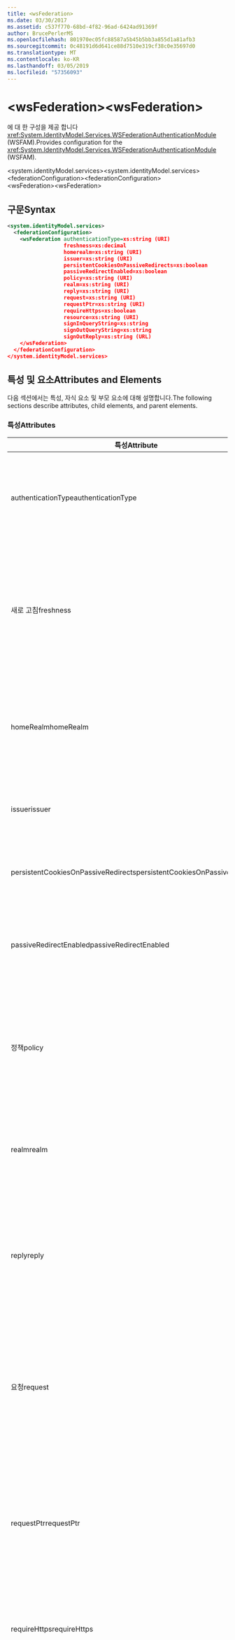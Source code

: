 ```yaml
---
title: <wsFederation>
ms.date: 03/30/2017
ms.assetid: c537f770-68bd-4f82-96ad-6424ad91369f
author: BrucePerlerMS
ms.openlocfilehash: 801970ec05fc88587a5b45b5bb3a855d1a81afb3
ms.sourcegitcommit: 0c48191d6d641ce88d7510e319cf38c0e35697d0
ms.translationtype: MT
ms.contentlocale: ko-KR
ms.lasthandoff: 03/05/2019
ms.locfileid: "57356093"
---
```

# <a name="wsfederation"></a><span data-ttu-id="0f15b-101">\<wsFederation></span><span class="sxs-lookup"><span data-stu-id="0f15b-101">\<wsFederation></span></span>
<span data-ttu-id="0f15b-102">에 대 한 구성을 제공 합니다 <xref:System.IdentityModel.Services.WSFederationAuthenticationModule> (WSFAM).</span><span class="sxs-lookup"><span data-stu-id="0f15b-102">Provides configuration for the <xref:System.IdentityModel.Services.WSFederationAuthenticationModule> (WSFAM).</span></span>  
  
<span data-ttu-id="0f15b-103">\<system.identityModel.services></span><span class="sxs-lookup"><span data-stu-id="0f15b-103">\<system.identityModel.services></span></span>  
<span data-ttu-id="0f15b-104">\<federationConfiguration></span><span class="sxs-lookup"><span data-stu-id="0f15b-104">\<federationConfiguration></span></span>  
<span data-ttu-id="0f15b-105">\<wsFederation></span><span class="sxs-lookup"><span data-stu-id="0f15b-105">\<wsFederation></span></span>  
  
## <a name="syntax"></a><span data-ttu-id="0f15b-106">구문</span><span class="sxs-lookup"><span data-stu-id="0f15b-106">Syntax</span></span>  
  
```xml
<system.identityModel.services>  
  <federationConfiguration>  
    <wsFederation authenticationType=xs:string (URI)  
                  freshness=xs:decimal  
                  homerealm=xs:string (URI)  
                  issuer=xs:string (URI)  
                  persistentCookiesOnPassiveRedirects=xs:boolean  
                  passiveRedirectEnabled=xs:boolean  
                  policy=xs:string (URI)  
                  realm=xs:string (URI)  
                  reply=xs:string (URI)  
                  request=xs:string (URI)  
                  requestPtr=xs:string (URI)  
                  requireHttps=xs:boolean  
                  resource=xs:string (URI)  
                  signInQueryString=xs:string  
                  signOutQueryString=xs:string  
                  signOutReply=xs:string (URL)  
    </wsFederation>  
  </federationConfiguration>  
</system.identityModel.services>  
```  
  
## <a name="attributes-and-elements"></a><span data-ttu-id="0f15b-107">특성 및 요소</span><span class="sxs-lookup"><span data-stu-id="0f15b-107">Attributes and Elements</span></span>  
 <span data-ttu-id="0f15b-108">다음 섹션에서는 특성, 자식 요소 및 부모 요소에 대해 설명합니다.</span><span class="sxs-lookup"><span data-stu-id="0f15b-108">The following sections describe attributes, child elements, and parent elements.</span></span>  
  
### <a name="attributes"></a><span data-ttu-id="0f15b-109">특성</span><span class="sxs-lookup"><span data-stu-id="0f15b-109">Attributes</span></span>  
  
|<span data-ttu-id="0f15b-110">특성</span><span class="sxs-lookup"><span data-stu-id="0f15b-110">Attribute</span></span>|<span data-ttu-id="0f15b-111">설명</span><span class="sxs-lookup"><span data-stu-id="0f15b-111">Description</span></span>|  
|---------------|-----------------|  
|<span data-ttu-id="0f15b-112">authenticationType</span><span class="sxs-lookup"><span data-stu-id="0f15b-112">authenticationType</span></span>|<span data-ttu-id="0f15b-113">인증 유형을 지정 하는 URI입니다.</span><span class="sxs-lookup"><span data-stu-id="0f15b-113">A URI that specifies the authentication type.</span></span> <span data-ttu-id="0f15b-114">Ws-federation 로그인 요청 wauth 매개 변수를 설정합니다.</span><span class="sxs-lookup"><span data-stu-id="0f15b-114">Sets the WS-Federation sign-in request wauth parameter.</span></span> <span data-ttu-id="0f15b-115">선택 사항입니다.</span><span class="sxs-lookup"><span data-stu-id="0f15b-115">Optional.</span></span> <span data-ttu-id="0f15b-116">기본값은 빈 문자열로, wauth 매개 변수가 요청에 포함 되지 않습니다 지정 합니다.</span><span class="sxs-lookup"><span data-stu-id="0f15b-116">The default is an empty string, which specifies that the wauth parameter is not included in the request.</span></span>|  
|<span data-ttu-id="0f15b-117">새로 고침</span><span class="sxs-lookup"><span data-stu-id="0f15b-117">freshness</span></span>|<span data-ttu-id="0f15b-118">원하는 최대 기간 인증 요청 (분)입니다.</span><span class="sxs-lookup"><span data-stu-id="0f15b-118">The desired maximum age of authentication requests, in minutes.</span></span> <span data-ttu-id="0f15b-119">Ws-federation 로그인 요청 wfresh 매개 변수를 설정합니다.</span><span class="sxs-lookup"><span data-stu-id="0f15b-119">Sets the WS-Federation sign-in request wfresh parameter.</span></span> <span data-ttu-id="0f15b-120">선택 사항입니다.</span><span class="sxs-lookup"><span data-stu-id="0f15b-120">Optional.</span></span> <span data-ttu-id="0f15b-121">기본값은 0입니다.</span><span class="sxs-lookup"><span data-stu-id="0f15b-121">The default is zero.</span></span> <span data-ttu-id="0f15b-122">선택 사항입니다.</span><span class="sxs-lookup"><span data-stu-id="0f15b-122">Optional.</span></span> <span data-ttu-id="0f15b-123">**경고:**  .NET Framework 4.5의 다음 릴리스에서 `freshness` 특성 형식일 `xs:string` 기본값으로 됩니다 `null`합니다.</span><span class="sxs-lookup"><span data-stu-id="0f15b-123">**Warning:**  In the next release of .NET Framework 4.5, the `freshness` attribute will be of type `xs:string` and its default value will be `null`.</span></span>|  
|<span data-ttu-id="0f15b-124">homeRealm</span><span class="sxs-lookup"><span data-stu-id="0f15b-124">homeRealm</span></span>|<span data-ttu-id="0f15b-125">인증에 사용할 id 공급자 (IP)의 홈 영역입니다.</span><span class="sxs-lookup"><span data-stu-id="0f15b-125">The home realm of the identity provider (IP) to use for authentication.</span></span> <span data-ttu-id="0f15b-126">Ws-federation 로그인 요청 whr 매개 변수를 설정합니다.</span><span class="sxs-lookup"><span data-stu-id="0f15b-126">Sets the WS-Federation sign-in request whr parameter.</span></span> <span data-ttu-id="0f15b-127">선택 사항입니다.</span><span class="sxs-lookup"><span data-stu-id="0f15b-127">Optional.</span></span> <span data-ttu-id="0f15b-128">기본값은 다음과 같이 whr 매개 변수는 요청에 포함 되지 않습니다 지정 하는 빈 문자열인 경우.</span><span class="sxs-lookup"><span data-stu-id="0f15b-128">The default is an empty string, which specifies that the whr parameter is not included in the request.</span></span>|  
|<span data-ttu-id="0f15b-129">issuer</span><span class="sxs-lookup"><span data-stu-id="0f15b-129">issuer</span></span>|<span data-ttu-id="0f15b-130">원하는 토큰 발급자의 URI입니다.</span><span class="sxs-lookup"><span data-stu-id="0f15b-130">The URI of the intended token issuer.</span></span> <span data-ttu-id="0f15b-131">기본 URL의 Ws-federation 로그인 요청을 설정 하는 데 필요한 로그 아웃 요청입니다.</span><span class="sxs-lookup"><span data-stu-id="0f15b-131">Sets the base URL of WS-Federation sign-in requests and sign-out requests Required.</span></span>|  
|<span data-ttu-id="0f15b-132">persistentCookiesOnPassiveRedirects</span><span class="sxs-lookup"><span data-stu-id="0f15b-132">persistentCookiesOnPassiveRedirects</span></span>|<span data-ttu-id="0f15b-133">영구 쿠키 인증에 발급 한 여부를 지정 합니다.</span><span class="sxs-lookup"><span data-stu-id="0f15b-133">Specifies whether persistent cookies are issued on authentication.</span></span> <span data-ttu-id="0f15b-134">선택 사항입니다.</span><span class="sxs-lookup"><span data-stu-id="0f15b-134">Optional.</span></span> <span data-ttu-id="0f15b-135">기본값은 "false", 쿠키는 발급 되지 않습니다.</span><span class="sxs-lookup"><span data-stu-id="0f15b-135">The default is "false", cookies are not issued.</span></span>|  
|<span data-ttu-id="0f15b-136">passiveRedirectEnabled</span><span class="sxs-lookup"><span data-stu-id="0f15b-136">passiveRedirectEnabled</span></span>|<span data-ttu-id="0f15b-137">WSFAM 자동 STS에 권한이 없는 요청을 리디렉션할 사용 되는지 여부를 지정 합니다.</span><span class="sxs-lookup"><span data-stu-id="0f15b-137">Specifies whether the WSFAM is enabled to automatically redirect unauthorized requests to an STS.</span></span> <span data-ttu-id="0f15b-138">선택 사항입니다.</span><span class="sxs-lookup"><span data-stu-id="0f15b-138">Optional.</span></span> <span data-ttu-id="0f15b-139">기본값은 "true", 권한이 없는 요청이 자동으로 리디렉션됩니다.</span><span class="sxs-lookup"><span data-stu-id="0f15b-139">The default is "true", unauthorized requests are automatically redirected.</span></span>|  
|<span data-ttu-id="0f15b-140">정책</span><span class="sxs-lookup"><span data-stu-id="0f15b-140">policy</span></span>|<span data-ttu-id="0f15b-141">로그인 요청에서 사용 하 여 관련 정책의 위치를 지정 하는 URL입니다.</span><span class="sxs-lookup"><span data-stu-id="0f15b-141">A URL that specifies the location of the relevant policy to use on sign-in requests.</span></span> <span data-ttu-id="0f15b-142">기본값은 빈 문자열입니다.</span><span class="sxs-lookup"><span data-stu-id="0f15b-142">The default is an empty string.</span></span> <span data-ttu-id="0f15b-143">Ws-federation 로그인 요청 wp 매개 변수를 설정합니다.</span><span class="sxs-lookup"><span data-stu-id="0f15b-143">Sets the WS-Federation sign-in request wp parameter.</span></span> <span data-ttu-id="0f15b-144">선택 사항입니다.</span><span class="sxs-lookup"><span data-stu-id="0f15b-144">Optional.</span></span> <span data-ttu-id="0f15b-145">기본값은 빈 문자열로, wp 매개 변수는 요청에 포함 되지 않습니다 지정 합니다.</span><span class="sxs-lookup"><span data-stu-id="0f15b-145">The default is an empty string, which specifies that the wp parameter is not included in the request.</span></span>|  
|<span data-ttu-id="0f15b-146">realm</span><span class="sxs-lookup"><span data-stu-id="0f15b-146">realm</span></span>|<span data-ttu-id="0f15b-147">요청 영역의 URI입니다.</span><span class="sxs-lookup"><span data-stu-id="0f15b-147">The URI of the requesting realm.</span></span> <span data-ttu-id="0f15b-148">(보안 토큰 서비스 (STS)를 신뢰 당사자 (RP)를 식별 하는 URI입니다.) 요청 wtrealm Ws-federation 로그인 요청 매개 변수를 설정합니다.</span><span class="sxs-lookup"><span data-stu-id="0f15b-148">(A URI that identifies the relying party (RP) to the security token service (STS).) Sets the request wtrealm WS-Federation sign-in request parameter.</span></span> <span data-ttu-id="0f15b-149">필수 요소.</span><span class="sxs-lookup"><span data-stu-id="0f15b-149">Required.</span></span>|  
|<span data-ttu-id="0f15b-150">reply</span><span class="sxs-lookup"><span data-stu-id="0f15b-150">reply</span></span>|<span data-ttu-id="0f15b-151">신뢰 당사자 (RP) 응용 프로그램을에서 보안 토큰 서비스 (STS) 응답을 수신 하겠다고 주소를 식별 하는 URL입니다.</span><span class="sxs-lookup"><span data-stu-id="0f15b-151">A URL that identifies the address at which the relying party (RP) application would like to receive replies from the Security Token Service (STS).</span></span> <span data-ttu-id="0f15b-152">Ws-federation 로그인 요청에서 wreply 매개 변수를 설정합니다.</span><span class="sxs-lookup"><span data-stu-id="0f15b-152">Sets the WS-Federation sign-in request wreply parameter.</span></span> <span data-ttu-id="0f15b-153">선택 사항입니다.</span><span class="sxs-lookup"><span data-stu-id="0f15b-153">Optional.</span></span> <span data-ttu-id="0f15b-154">기본값은 빈 문자열로, 요청에 wreply 매개 변수가 포함 되지 않습니다 지정 합니다.</span><span class="sxs-lookup"><span data-stu-id="0f15b-154">The default is an empty string, which specifies that the wreply parameter is not included in the request.</span></span>|  
|<span data-ttu-id="0f15b-155">요청</span><span class="sxs-lookup"><span data-stu-id="0f15b-155">request</span></span>|<span data-ttu-id="0f15b-156">토큰 발급 요청입니다.</span><span class="sxs-lookup"><span data-stu-id="0f15b-156">The token issuance request.</span></span> <span data-ttu-id="0f15b-157">Ws-federation 로그인 요청 wreq 매개 변수를 설정합니다.</span><span class="sxs-lookup"><span data-stu-id="0f15b-157">Sets the WS-Federation sign-in request wreq parameter.</span></span> <span data-ttu-id="0f15b-158">선택 사항입니다.</span><span class="sxs-lookup"><span data-stu-id="0f15b-158">Optional.</span></span> <span data-ttu-id="0f15b-159">기본값은 빈 문자열로, wreq 매개 변수는 요청에 포함 되지 않습니다 지정 합니다.</span><span class="sxs-lookup"><span data-stu-id="0f15b-159">The default is an empty string, which specifies that the wreq parameter is not included in the request.</span></span> <span data-ttu-id="0f15b-160">요청에는 wreq 또는 wreqptr 매개 변수를 포함 하지는 STS 발급 토큰의 종류를 알고 있음을 의미 합니다.</span><span class="sxs-lookup"><span data-stu-id="0f15b-160">Not including the wreq or the wreqptr parameter in the request implies that the STS knows what kind of token to issue.</span></span>|  
|<span data-ttu-id="0f15b-161">requestPtr</span><span class="sxs-lookup"><span data-stu-id="0f15b-161">requestPtr</span></span>|<span data-ttu-id="0f15b-162">토큰 발급 요청의 위치를 지정 하는 URL입니다.</span><span class="sxs-lookup"><span data-stu-id="0f15b-162">A URL that specifies the location of the token issuance request.</span></span> <span data-ttu-id="0f15b-163">요청 wreqptr 매개 변수를 설정합니다.</span><span class="sxs-lookup"><span data-stu-id="0f15b-163">Sets the request wreqptr parameter.</span></span> <span data-ttu-id="0f15b-164">선택 사항입니다.</span><span class="sxs-lookup"><span data-stu-id="0f15b-164">Optional.</span></span> <span data-ttu-id="0f15b-165">기본값은 빈 문자열로, wreqptr 매개 변수가 요청에 포함 되지 않습니다 지정 합니다.</span><span class="sxs-lookup"><span data-stu-id="0f15b-165">The default is an empty string, which specifies that the wreqptr parameter is not included in the request.</span></span> <span data-ttu-id="0f15b-166">요청에는 wreq 또는 wreqptr 매개 변수를 포함 하지는 STS 발급 토큰의 종류를 알고 있음을 의미 합니다.</span><span class="sxs-lookup"><span data-stu-id="0f15b-166">Not including the wreq or the wreqptr parameter in the request implies that the STS knows what kind of token to issue.</span></span>|  
|<span data-ttu-id="0f15b-167">requireHttps</span><span class="sxs-lookup"><span data-stu-id="0f15b-167">requireHttps</span></span>|<span data-ttu-id="0f15b-168">통신할 보안 토큰 서비스 (STS) HTTPS 프로토콜을 사용 해야 하는지 여부를 지정 합니다.</span><span class="sxs-lookup"><span data-stu-id="0f15b-168">Specifies whether communication with the security token service (STS) must use HTTPS protocol.</span></span> <span data-ttu-id="0f15b-169">선택 사항입니다.</span><span class="sxs-lookup"><span data-stu-id="0f15b-169">Optional.</span></span> <span data-ttu-id="0f15b-170">기본값은 "true", HTTPS를 사용 해야 합니다.</span><span class="sxs-lookup"><span data-stu-id="0f15b-170">The default is "true", HTTPS must be used.</span></span>|  
|<span data-ttu-id="0f15b-171">리소스(resource)</span><span class="sxs-lookup"><span data-stu-id="0f15b-171">resource</span></span>|<span data-ttu-id="0f15b-172">에 액세스 하는 신뢰 당사자 (RP) 리소스를 식별 하는 URI는 보안 토큰 서비스 (STS).</span><span class="sxs-lookup"><span data-stu-id="0f15b-172">A URI that identifies the resource being accessed, the relying party (RP), to the to the security token service (STS).</span></span> <span data-ttu-id="0f15b-173">선택 사항입니다.</span><span class="sxs-lookup"><span data-stu-id="0f15b-173">Optional.</span></span> <span data-ttu-id="0f15b-174">Ws-federation 로그인 요청 wres 매개 변수를 설정합니다.</span><span class="sxs-lookup"><span data-stu-id="0f15b-174">Sets the WS-Federation sign-in request wres parameter.</span></span> <span data-ttu-id="0f15b-175">선택 사항입니다.</span><span class="sxs-lookup"><span data-stu-id="0f15b-175">Optional.</span></span> <span data-ttu-id="0f15b-176">기본값은 빈 문자열로, wres 매개 변수는 요청에 포함 되지 않습니다 지정 합니다.</span><span class="sxs-lookup"><span data-stu-id="0f15b-176">The default is an empty string, which specifies that the wres parameter is not included in the request.</span></span> <span data-ttu-id="0f15b-177">**참고:** wres 레거시 매개 변수입니다.</span><span class="sxs-lookup"><span data-stu-id="0f15b-177">**Note:**  wres is a legacy parameter.</span></span> <span data-ttu-id="0f15b-178">지정 된 `realm` wtrealm 매개 변수를 대신 사용 하는 특성입니다.</span><span class="sxs-lookup"><span data-stu-id="0f15b-178">Specify the `realm` attribute to use the wtrealm parameter instead.</span></span>|  
|<span data-ttu-id="0f15b-179">signInQueryString</span><span class="sxs-lookup"><span data-stu-id="0f15b-179">signInQueryString</span></span>|<span data-ttu-id="0f15b-180">Ws-federation 로그인 요청 URL에서 애플리케이션 정의 쿼리 매개 변수를 지정 하는 확장성 지점을 제공 합니다.</span><span class="sxs-lookup"><span data-stu-id="0f15b-180">Provides an extensibility point to specify application defined query parameters in the WS-Federation sign-in request URL.</span></span> <span data-ttu-id="0f15b-181">선택 사항입니다.</span><span class="sxs-lookup"><span data-stu-id="0f15b-181">Optional.</span></span> <span data-ttu-id="0f15b-182">기본값은 추가 매개 변수가 없는 요청에 포함 여부를 지정 하는 빈 문자열인 경우.</span><span class="sxs-lookup"><span data-stu-id="0f15b-182">The default is an empty string, which specifies that no additional parameters should be included in the request.</span></span> <span data-ttu-id="0f15b-183">다음 형식을 사용 하 여 쿼리 문자열 조각으로 지정 된 매개 변수: `"param1=value1&param2=value2&param3=value3"` 등입니다.</span><span class="sxs-lookup"><span data-stu-id="0f15b-183">The parameters are specified as a query string fragment using the following form: `"param1=value1&param2=value2&param3=value3"` and so on.</span></span> <span data-ttu-id="0f15b-184">**참고:**  구성 파일에는 ' & "해당 엔터티 참조를 사용 하 여 쿼리 문자열의 문자를 지정 해야 합니다 `&`합니다.</span><span class="sxs-lookup"><span data-stu-id="0f15b-184">**Note:**  In a configuration file the ‘&" character in the query string must be specified using its entity reference, `&`.</span></span>|  
|<span data-ttu-id="0f15b-185">signOutQueryString</span><span class="sxs-lookup"><span data-stu-id="0f15b-185">signOutQueryString</span></span>|<span data-ttu-id="0f15b-186">Ws-federation 로그인 요청 URL에서 애플리케이션 정의 쿼리 매개 변수를 지정 하는 확장성 지점을 제공 합니다.</span><span class="sxs-lookup"><span data-stu-id="0f15b-186">Provides an extensibility point to specify application defined query parameters in the WS-Federation sign-in request URL.</span></span> <span data-ttu-id="0f15b-187">선택 사항입니다.</span><span class="sxs-lookup"><span data-stu-id="0f15b-187">Optional.</span></span> <span data-ttu-id="0f15b-188">기본값은 추가 매개 변수가 없는 요청에 포함 여부를 지정 하는 빈 문자열인 경우.</span><span class="sxs-lookup"><span data-stu-id="0f15b-188">The default is an empty string, which specifies that no additional parameters should be included in the request.</span></span> <span data-ttu-id="0f15b-189">다음 형식을 사용 하 여 쿼리 문자열 조각으로 지정 된 매개 변수: `"param1=value1&param2=value2&param3=value3"` 등입니다.</span><span class="sxs-lookup"><span data-stu-id="0f15b-189">The parameters are specified as a query string fragment using the following form: `"param1=value1&param2=value2&param3=value3"` and so on.</span></span> <span data-ttu-id="0f15b-190">**참고:**  구성 파일에는 ' & "해당 엔터티 참조를 사용 하 여 쿼리 문자열의 문자를 지정 해야 합니다 `&`합니다.</span><span class="sxs-lookup"><span data-stu-id="0f15b-190">**Note:**  In a configuration file the ‘&" character in the query string must be specified using its entity reference, `&`.</span></span>|  
|<span data-ttu-id="0f15b-191">signOutReply</span><span class="sxs-lookup"><span data-stu-id="0f15b-191">signOutReply</span></span>|<span data-ttu-id="0f15b-192">Ws-federation 프로토콜을 통한 수동 로그 아웃 하는 동안에 보안 토큰 서비스 (STS)에서 클라이언트를 리디렉션할 URL을 지정 합니다.</span><span class="sxs-lookup"><span data-stu-id="0f15b-192">Specifies the URL to which the client should be redirected by the security token service (STS) during passive sign-out through the WS-Federation protocol.</span></span> <span data-ttu-id="0f15b-193">Ws-federation 로그 아웃 요청에 wreply 매개 변수를 설정합니다.</span><span class="sxs-lookup"><span data-stu-id="0f15b-193">Sets the wreply parameter on a WS-Federation sign-out request.</span></span> <span data-ttu-id="0f15b-194">선택 사항입니다.</span><span class="sxs-lookup"><span data-stu-id="0f15b-194">Optional.</span></span> <span data-ttu-id="0f15b-195">기본값은 추가 매개 변수가 없는 요청에 포함 여부를 지정 하는 빈 문자열인 경우.</span><span class="sxs-lookup"><span data-stu-id="0f15b-195">The default is an empty string, which specifies that no additional parameters should be included in the request.</span></span>|  
  
### <a name="child-elements"></a><span data-ttu-id="0f15b-196">자식 요소</span><span class="sxs-lookup"><span data-stu-id="0f15b-196">Child Elements</span></span>  
 <span data-ttu-id="0f15b-197">없음</span><span class="sxs-lookup"><span data-stu-id="0f15b-197">None</span></span>  
  
### <a name="parent-elements"></a><span data-ttu-id="0f15b-198">부모 요소</span><span class="sxs-lookup"><span data-stu-id="0f15b-198">Parent Elements</span></span>  
  
|<span data-ttu-id="0f15b-199">요소</span><span class="sxs-lookup"><span data-stu-id="0f15b-199">Element</span></span>|<span data-ttu-id="0f15b-200">설명</span><span class="sxs-lookup"><span data-stu-id="0f15b-200">Description</span></span>|  
|-------------|-----------------|  
|[<span data-ttu-id="0f15b-201">\<federationConfiguration></span><span class="sxs-lookup"><span data-stu-id="0f15b-201">\<federationConfiguration></span></span>](../../../../../docs/framework/configure-apps/file-schema/windows-identity-foundation/federationconfiguration.md)|<span data-ttu-id="0f15b-202">구성 설정이 포함 된 <xref:System.IdentityModel.Services.WSFederationAuthenticationModule> (WSFAM) 및 <xref:System.IdentityModel.Services.SessionAuthenticationModule> (SAM).</span><span class="sxs-lookup"><span data-stu-id="0f15b-202">Contains the settings that configure the <xref:System.IdentityModel.Services.WSFederationAuthenticationModule> (WSFAM) and the <xref:System.IdentityModel.Services.SessionAuthenticationModule> (SAM).</span></span>|  
  
## <a name="remarks"></a><span data-ttu-id="0f15b-203">설명</span><span class="sxs-lookup"><span data-stu-id="0f15b-203">Remarks</span></span>  
 <span data-ttu-id="0f15b-204">사용할 수는 `<wsFederation>` WSFAM에 대 한 기본 Ws-federation 매개 변수 설정 및 기본 동작을 구성 하는 요소입니다.</span><span class="sxs-lookup"><span data-stu-id="0f15b-204">You can use the `<wsFederation>` element to configure default WS-Federation parameter settings and default behavior for the WSFAM.</span></span> <span data-ttu-id="0f15b-205">아래에 정의 된 Ws-federation 매개 변수 설정 합니다 `<wsFederation>` 요소에서 노출 하는 해당 속성을 설정 합니다 <xref:System.IdentityModel.Services.WSFederationAuthenticationModule> 클래스입니다.</span><span class="sxs-lookup"><span data-stu-id="0f15b-205">WS-Federation parameter settings defined under the `<wsFederation>` element set equivalent properties exposed by the <xref:System.IdentityModel.Services.WSFederationAuthenticationModule> class.</span></span> <span data-ttu-id="0f15b-206">이러한 속성 WSFAM에 의해 발급 된 모든 요청에 대해 동일 하 게 유지 합니다.</span><span class="sxs-lookup"><span data-stu-id="0f15b-206">These properties remain the same for every request issued by the WSFAM.</span></span> <span data-ttu-id="0f15b-207">Ws-federation 매개 변수 요청 WSFAM; 노출 하는 이벤트에 대 한 이벤트 처리기를 추가 하 여 처리 하는 동안 동적으로 변경할 수 있습니다. 예를 들어를 <xref:System.IdentityModel.Services.WSFederationAuthenticationModule.RedirectingToIdentityProvider> 이벤트입니다.</span><span class="sxs-lookup"><span data-stu-id="0f15b-207">You can change the WS-Federation parameters dynamically during request processing by adding event handlers for the events exposed by WSFAM; for example, the <xref:System.IdentityModel.Services.WSFederationAuthenticationModule.RedirectingToIdentityProvider> event.</span></span> <span data-ttu-id="0f15b-208">자세한 내용은 설명서를 참조 합니다 <xref:System.IdentityModel.Services.WSFederationAuthenticationModule> 클래스입니다.</span><span class="sxs-lookup"><span data-stu-id="0f15b-208">For more information, see the documentation for the <xref:System.IdentityModel.Services.WSFederationAuthenticationModule> class.</span></span>  
  
 <span data-ttu-id="0f15b-209">합니다 `<wsFederation>` 에서 요소가 표시 되는 <xref:System.IdentityModel.Services.Configuration.WSFederationElement> 클래스입니다.</span><span class="sxs-lookup"><span data-stu-id="0f15b-209">The `<wsFederation>` element is represented by the <xref:System.IdentityModel.Services.Configuration.WSFederationElement> class.</span></span> <span data-ttu-id="0f15b-210">자체 구성 개체를 표현 합니다 <xref:System.IdentityModel.Services.Configuration.WsFederationConfiguration> 클래스입니다.</span><span class="sxs-lookup"><span data-stu-id="0f15b-210">The configuration object itself is represented by the <xref:System.IdentityModel.Services.Configuration.WsFederationConfiguration> class.</span></span> <span data-ttu-id="0f15b-211">단일 <xref:System.IdentityModel.Services.Configuration.WsFederationConfiguration> 의 인스턴스를 설정한를 <xref:System.IdentityModel.Services.Configuration.FederationConfiguration> 통해 액세스 되는 개체를 <xref:System.IdentityModel.Services.FederatedAuthentication.FederationConfiguration%2A?displayProperty=nameWithType> 속성 WSFAM에 대 한 구성을 제공 합니다.</span><span class="sxs-lookup"><span data-stu-id="0f15b-211">A single <xref:System.IdentityModel.Services.Configuration.WsFederationConfiguration> instance is set on the <xref:System.IdentityModel.Services.Configuration.FederationConfiguration> object that is accessed through the <xref:System.IdentityModel.Services.FederatedAuthentication.FederationConfiguration%2A?displayProperty=nameWithType> property and provides configuration for the WSFAM.</span></span>  
  
## <a name="example"></a><span data-ttu-id="0f15b-212">예제</span><span class="sxs-lookup"><span data-stu-id="0f15b-212">Example</span></span>  
 <span data-ttu-id="0f15b-213">에서는 다음 XML `<wsFederation>` WSFAM에 대 한 설정을 지정 하는 요소입니다.</span><span class="sxs-lookup"><span data-stu-id="0f15b-213">The following XML shows a `<wsFederation>` element that specifies settings for the WSFAM.</span></span>  
  
> [!WARNING]
>  <span data-ttu-id="0f15b-214">이 예제에서는 WSFAM은 HTTPS를 사용 하 여 필요가 없습니다.</span><span class="sxs-lookup"><span data-stu-id="0f15b-214">In this example, the WSFAM is not required to use HTTPS.</span></span> <span data-ttu-id="0f15b-215">왜냐하면를 `requireHttps` 특성을 `<wsFederation>` 요소가 설정 되어 `false`.</span><span class="sxs-lookup"><span data-stu-id="0f15b-215">This is because the `requireHttps` attribute on the `<wsFederation>` element is set `false`.</span></span> <span data-ttu-id="0f15b-216">보안 위험이 있습니다 대로 대부분의 프로덕션 환경에 대 한이 설정은 없습니다 좋습니다.</span><span class="sxs-lookup"><span data-stu-id="0f15b-216">This setting is not recommended for most production environments as it may present a security risk.</span></span>  
  
```xml
<wsFederation passiveRedirectEnabled="true"   
              issuer="http://localhost:15839/wsFederationSTS/Issue"   
              realm="http://localhost:50969/"   
              reply="http://localhost:50969/"   
              requireHttps="false"   
              signOutReply="http://localhost:50969/SignedOutPage.html"   
              signOutQueryString="Param1=value2&Param2=value2"   
              persistentCookiesOnPassiveRedirects="true" />
```  
  
## <a name="see-also"></a><span data-ttu-id="0f15b-217">참고자료</span><span class="sxs-lookup"><span data-stu-id="0f15b-217">See also</span></span>
- <xref:System.IdentityModel.Services.WSFederationAuthenticationModule>
- <xref:System.IdentityModel.Services.FederatedAuthentication.FederationConfiguration%2A?displayProperty=nameWithType>
